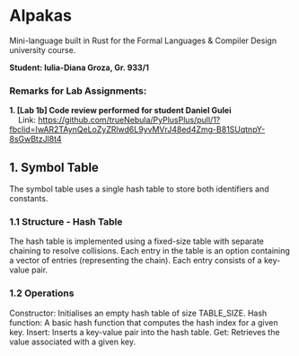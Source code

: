 # Alpakas

Mini-language built in Rust for the Formal Languages & Compiler Design university course.

**Student: Iulia-Diana Groza, Gr. 933/1**

### Remarks for Lab Assignments:
**1. [Lab 1b] Code review performed for student Daniel Gulei** <br>
&nbsp;&nbsp;&nbsp;&nbsp;Link: https://github.com/trueNebula/PyPlusPlus/pull/1?fbclid=IwAR2TAynQeLoZyZRlwd6L9yvMVrJ48ed4Zmg-B81SUqtnpY-8sGwBtzJl8t4

## 1. Symbol Table
The symbol table uses a single hash table to store both identifiers and constants.
### 1.1 Structure - Hash Table
The hash table is implemented using a fixed-size table with separate chaining to resolve collisions. Each entry in the table is an option containing a vector of entries (representing the chain). Each entry consists of a key-value pair.
### 1.2 Operations
Constructor: Initialises an empty hash table of size TABLE_SIZE.
Hash function: A basic hash function that computes the hash index for a given key.
Insert: Inserts a key-value pair into the hash table.
Get: Retrieves the value associated with a given key.

